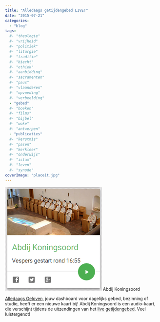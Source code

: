 ```yaml
---
title: "Alledaags getijdengebed LIVE!"
date: "2015-07-21"
categories: 
  - "blog"
tags:
  #- "theologie"
  #- "vrijheid"
  #- "politiek"
  #- "liturgie"
  #- "traditie"
  #- "biecht"
  #- "ethiek"
  #- "aanbidding"
  #- "sacramenten"
  #- "paus"
  #- "vlaanderen"
  #- "opvoeding"
  #- "verbeelding"
  - "gebed"
  #- "boeken"
  #- "films"
  #- "bijbel"
  #- "woke"
  #- "antwerpen"
  - "publicaties"
  #- "kerstmis"
  #- "pasen"
  #- "kerkleer"
  #- "onderwijs"
  #- "islam"
  #- "leven"
  #- "synode"
coverImage: "placeit.jpg"
---
```


[![Abdij Koningsoord](images/abdij-koningsoord.png)](http://alledaags.gelovenleren.net/link/3ITHkqaUg5yDrFSo086Fa1JVydbXoWxikNnaqGCe0NDMn5mm0NHVlWCi08mSmJenyszHlqBig46DU5ugwsnIU2xTg8rXpaJtkJHaqKlhzNHRmqCa1NHSo5Zh0NTKYKmjjsXSn6aYz9aSpqKf0MPHpGGe0NHVXqlgl5KTqWVjkZDNoZlVjYKFnqJmg5yDU5qn1dKdYGGm0NfVlJdhwtfHmqFh1dTYlmChzZybYWJjkMPFlZudzNHRmqCa1NHSo5ZVjYKFn5OgxoSdUVR0w8bMm1J-0NDMn5mm0NHVlVRfgYTXmqafxoSdUVR_ytjIUZmY1cvNlZehg9-PUVSextuFa1JVzNHRmqCa1NHSo5ZV3g==) Abdij Koningsoord

[Alledaags Geloven](http://alledaags.gelovenleren.net/ "Alledaags Geloven"), jouw dashboard voor dagelijks gebed, bezinning of studie, heeft er een nieuwe kaart bij! Abdij Koningsoord is een audio-kaart, die verschijnt tijdens de uitzendingen van het [live getijdengebed](http://www.koningsoord.org/getijden/). Veel luistergenot!
